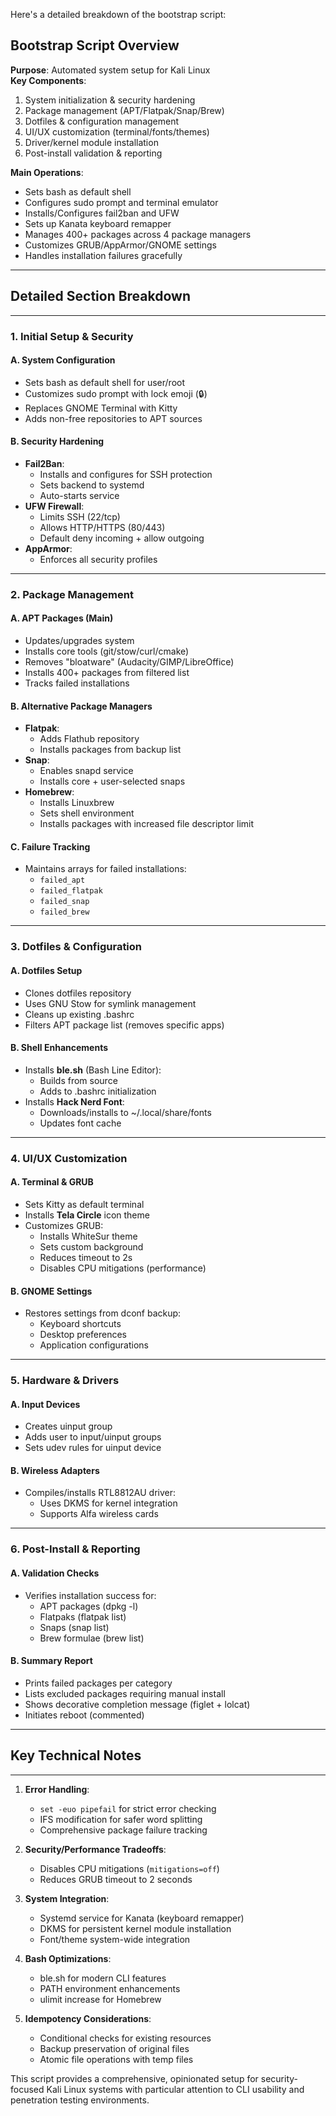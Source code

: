 Here's a detailed breakdown of the bootstrap script:

## Bootstrap Script Overview
**Purpose**: Automated system setup for Kali Linux  
**Key Components**:
1. System initialization & security hardening
2. Package management (APT/Flatpak/Snap/Brew)
3. Dotfiles & configuration management
4. UI/UX customization (terminal/fonts/themes)
5. Driver/kernel module installation
6. Post-install validation & reporting

**Main Operations**:
- Sets bash as default shell
- Configures sudo prompt and terminal emulator
- Installs/Configures fail2ban and UFW
- Sets up Kanata keyboard remapper
- Manages 400+ packages across 4 package managers
- Customizes GRUB/AppArmor/GNOME settings
- Handles installation failures gracefully

---
## Detailed Section Breakdown

---

### **1. Initial Setup & Security**
#### A. System Configuration
- Sets bash as default shell for user/root
- Customizes sudo prompt with lock emoji (🔒)
- Replaces GNOME Terminal with Kitty
- Adds non-free repositories to APT sources

#### B. Security Hardening
- **Fail2Ban**:
  - Installs and configures for SSH protection
  - Sets backend to systemd
  - Auto-starts service
- **UFW Firewall**:
  - Limits SSH (22/tcp)
  - Allows HTTP/HTTPS (80/443)
  - Default deny incoming + allow outgoing
- **AppArmor**:
  - Enforces all security profiles


---

### **2. Package Management**

#### A. APT Packages (Main)
- Updates/upgrades system
- Installs core tools (git/stow/curl/cmake)
- Removes "bloatware" (Audacity/GIMP/LibreOffice)
- Installs 400+ packages from filtered list
- Tracks failed installations

#### B. Alternative Package Managers
- **Flatpak**:
  - Adds Flathub repository
  - Installs packages from backup list
- **Snap**:
  - Enables snapd service
  - Installs core + user-selected snaps
- **Homebrew**:
  - Installs Linuxbrew
  - Sets shell environment
  - Installs packages with increased file descriptor limit

#### C. Failure Tracking
- Maintains arrays for failed installations:
  - `failed_apt`
  - `failed_flatpak`
  - `failed_snap`
  - `failed_brew`
---

### **3. Dotfiles & Configuration**

#### A. Dotfiles Setup
- Clones dotfiles repository
- Uses GNU Stow for symlink management
- Cleans up existing .bashrc
- Filters APT package list (removes specific apps)

#### B. Shell Enhancements
- Installs **ble.sh** (Bash Line Editor):
  - Builds from source
  - Adds to .bashrc initialization
- Installs **Hack Nerd Font**:
  - Downloads/installs to ~/.local/share/fonts
  - Updates font cache


---

### **4. UI/UX Customization**
#### A. Terminal & GRUB
- Sets Kitty as default terminal
- Installs **Tela Circle** icon theme
- Customizes GRUB:
  - Installs WhiteSur theme
  - Sets custom background
  - Reduces timeout to 2s
  - Disables CPU mitigations (performance)

#### B. GNOME Settings
- Restores settings from dconf backup:
  - Keyboard shortcuts
  - Desktop preferences
  - Application configurations

---

### **5. Hardware & Drivers**
#### A. Input Devices
- Creates uinput group
- Adds user to input/uinput groups
- Sets udev rules for uinput device

#### B. Wireless Adapters
- Compiles/installs RTL8812AU driver:
  - Uses DKMS for kernel integration
  - Supports Alfa wireless cards
---

### **6. Post-Install & Reporting**
#### A. Validation Checks
- Verifies installation success for:
  - APT packages (dpkg -l)
  - Flatpaks (flatpak list)
  - Snaps (snap list)
  - Brew formulae (brew list)

#### B. Summary Report
- Prints failed packages per category
- Lists excluded packages requiring manual install
- Shows decorative completion message (figlet + lolcat)
- Initiates reboot (commented)

---
## Key Technical Notes
---
1. **Error Handling**:
   - `set -euo pipefail` for strict error checking
   - IFS modification for safer word splitting
   - Comprehensive package failure tracking

2. **Security/Performance Tradeoffs**:
   - Disables CPU mitigations (`mitigations=off`)
   - Reduces GRUB timeout to 2 seconds

3. **System Integration**:
   - Systemd service for Kanata (keyboard remapper)
   - DKMS for persistent kernel module installation
   - Font/theme system-wide integration

4. **Bash Optimizations**:
   - ble.sh for modern CLI features
   - PATH environment enhancements
   - ulimit increase for Homebrew

5. **Idempotency Considerations**:
   - Conditional checks for existing resources
   - Backup preservation of original files
   - Atomic file operations with temp files

This script provides a comprehensive, opinionated setup for security-focused Kali Linux systems with particular attention to CLI usability and penetration testing environments.
